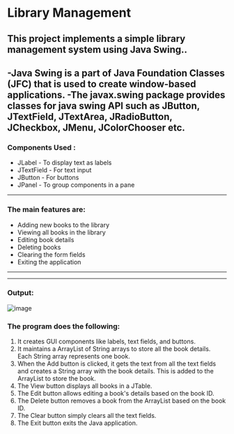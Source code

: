 # Library Management

## **This project implements a simple library management system using Java Swing..**

-Java Swing is a part of Java Foundation Classes (JFC) that is used to create window-based applications.
-The javax.swing package provides classes for java swing API such as JButton, JTextField, JTextArea, JRadioButton, JCheckbox, JMenu, JColorChooser etc.
---

### Components Used **:**

- JLabel - To display text as labels
- JTextField - For text input
- JButton - For buttons
- JPanel - To group components in a pane

---

### **The main features are:**

- Adding new books to the library
- Viewing all books in the library
- Editing book details
- Deleting books
- Clearing the form fields
- Exiting the application

---
---

### **Output:** 
![image](https://github.com/UzmahShaikh1506/Library_Management/assets/131281147/cbd736b4-9273-4945-b943-9bea65e2f2a3)


### **The program does the following:**

1. It creates GUI components like labels, text fields, and buttons.
2. It maintains a ArrayList of String arrays to store all the book details. Each String array represents one book.
3. When the Add button is clicked, it gets the text from all the text fields and creates a String array with the book details. This is added to the ArrayList to store the book.
4. The View button displays all books in a JTable.
5. The Edit button allows editing a book's details based on the book ID.
6. The Delete button removes a book from the ArrayList based on the book ID.
7. The Clear button simply clears all the text fields.
8. The Exit button exits the Java application.


